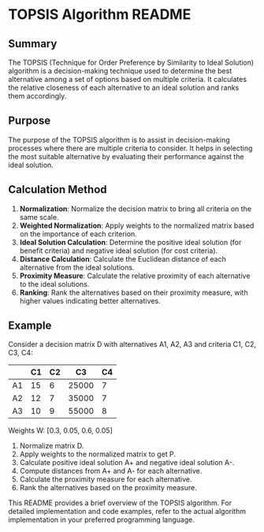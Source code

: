 # TOPSIS Algorithm README

## Summary

The TOPSIS (Technique for Order Preference by Similarity to Ideal Solution) algorithm is a decision-making technique used to determine the best alternative among a set of options based on multiple criteria. It calculates the relative closeness of each alternative to an ideal solution and ranks them accordingly.

## Purpose

The purpose of the TOPSIS algorithm is to assist in decision-making processes where there are multiple criteria to consider. It helps in selecting the most suitable alternative by evaluating their performance against the ideal solution.

## Calculation Method

1. **Normalization**: Normalize the decision matrix to bring all criteria on the same scale.
2. **Weighted Normalization**: Apply weights to the normalized matrix based on the importance of each criterion.
3. **Ideal Solution Calculation**: Determine the positive ideal solution (for benefit criteria) and negative ideal solution (for cost criteria).
4. **Distance Calculation**: Calculate the Euclidean distance of each alternative from the ideal solutions.
5. **Proximity Measure**: Calculate the relative proximity of each alternative to the ideal solutions.
6. **Ranking**: Rank the alternatives based on their proximity measure, with higher values indicating better alternatives.

## Example

Consider a decision matrix D with alternatives A1, A2, A3 and criteria C1, C2, C3, C4:

|       | C1 | C2 | C3  | C4  |
|-------|----|----|-----|-----|
| A1    | 15 | 6  | 25000 | 7  |
| A2    | 12 | 7  | 35000 | 7  |
| A3    | 10 | 9  | 55000 | 8  |

Weights W: [0.3, 0.05, 0.6, 0.05]

1. Normalize matrix D.
2. Apply weights to the normalized matrix to get P.
3. Calculate positive ideal solution A+ and negative ideal solution A-.
4. Compute distances from A+ and A- for each alternative.
5. Calculate the proximity measure for each alternative.
6. Rank the alternatives based on the proximity measure.

This README provides a brief overview of the TOPSIS algorithm. For detailed implementation and code examples, refer to the actual algorithm implementation in your preferred programming language.